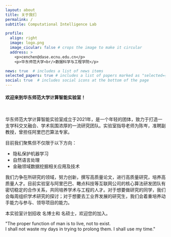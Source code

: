 ```yaml
---
layout: about
title: 关于我们
permalink: /
subtitle: Computational Intelligence Lab

profile:
  align: right
  image: logo.png
  image_cicular: false # crops the image to make it circular
  address: >
    <p>cenchen@dase.ecnu.edu.cn</p>
    <p>华东师范大学<br/>数据科学与工程学院</p>

news: true  # includes a list of news items
selected_papers: true # includes a list of papers marked as "selected={true}"
social: true  # includes social icons at the bottom of the page
---
```

#### 欢迎来到华东师范大学计算智能实验室！
<br/>

华东师范大学计算智能实验室成立于2021年，是一个年轻的团体，致力于打造一支学科交叉融合、学术氛围浓厚的一流研究团队。实验室指导老师为陈岑，准聘副教授，曾担任阿里巴巴算法专家。

目前我们聚焦但不仅限于以下方向：

- 隐私保护机器学习
- 自然语言处理
- 金融领域数据挖掘相关应用及技术

我们力争在所研究的领域，努力创新，撰写高质量论文，进行高质量研究，培养高质量人才。目前实验室与阿里巴巴、瞰点科技等互联网公司的核心算法研发团队有密切稳定的合作关系，共同培养学术与工程的人才。对于想要做研究的同学，我们会每周组织学术研究的探讨；对于想要去工业界发展的研究生，我们会着重培养动手能力与参与、领导项目的能力。

本实验室计划招收 名博士和 名硕士，欢迎您的加入。


"The proper function of man is to live, not to exist.<br/>I shall not waste my days in trying to prolong them. I shall use my time."
